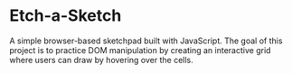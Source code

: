 # Etch-a-Sketch

A simple browser-based sketchpad built with JavaScript. The goal of this project is to practice DOM manipulation by creating an interactive grid where users can draw by hovering over the cells.
